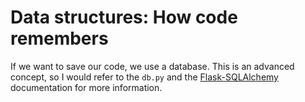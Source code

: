 # Data structures: How code remembers

If we want to save our code, we use a database. This is an advanced concept, so I would refer to the `db.py` and the [Flask-SQLAlchemy](https://pythonhosted.org/Flask-SQLAlchemy/quickstart.html) documentation for more information.
